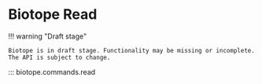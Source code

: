 # Biotope Read

!!! warning "Draft stage"

    Biotope is in draft stage. Functionality may be missing or incomplete.
    The API is subject to change.

::: biotope.commands.read
